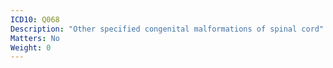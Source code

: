 ```yaml
---
ICD10: Q068
Description: "Other specified congenital malformations of spinal cord"
Matters: No
Weight: 0
---
```


